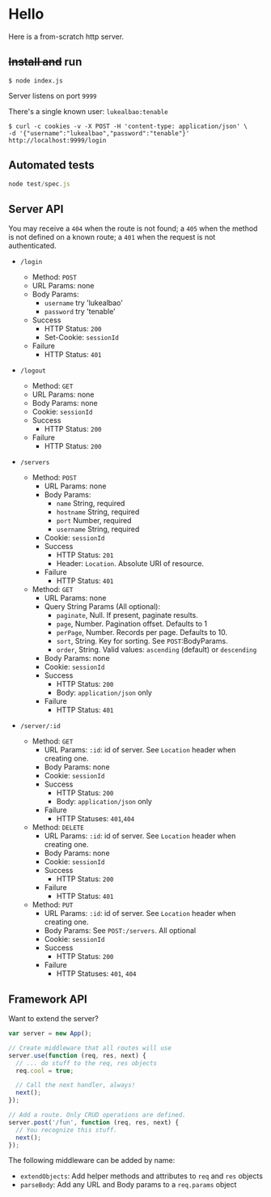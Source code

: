 # Hello
Here is a from-scratch http server.

## ~~Install and~~ run
```shell
$ node index.js
```

Server listens on port `9999`

There's a single known user: `lukealbao:tenable`
```shell
$ curl -c cookies -v -X POST -H 'content-type: application/json' \
-d '{"username":"lukealbao","password":"tenable"}' http://localhost:9999/login
```

## Automated tests
```javascript
node test/spec.js
```

## Server API
You may receive a `404` when the route is not found; a `405` when the
method is not defined on a known route; a `401` when the request is
not authenticated.

* `/login`
  - Method: `POST`
  - URL Params: none
  - Body Params:
    - `username` try 'lukealbao'
    - `password` try 'tenable'
  - Success
    - HTTP Status: `200`
    - Set-Cookie: `sessionId`
  - Failure
    - HTTP Status: `401`

* `/logout`
  - Method: `GET`
  - URL Params: none
  - Body Params: none
  - Cookie: `sessionId`
  - Success
    - HTTP Status: `200`
  - Failure
    - HTTP Status: `200`

* `/servers`
  - Method: `POST`
    - URL Params: none
    - Body Params:
      - `name` String, required
      - `hostname` String, required
      - `port` Number, required
      - `username` String, required
    - Cookie: `sessionId`
    - Success
      - HTTP Status: `201`
      - Header: `Location`. Absolute URI of resource.
    - Failure
      - HTTP Status: `401`
  - Method: `GET`
    - URL Params: none
    - Query String Params (All optional):
      - `paginate`, Null. If present, paginate results.
      - `page`, Number. Pagination offset. Defaults to 1
      - `perPage`, Number. Records per page. Defaults to 10.
      - `sort`, String. Key for sorting. See `POST`:BodyParams.
      - `order`, String. Valid values: `ascending` (default) or `descending`
    - Body Params: none
    - Cookie: `sessionId`
    - Success
      - HTTP Status: `200`
      - Body: `application/json` only
    - Failure
      - HTTP Status: `401`

* `/server/:id`
  - Method: `GET`
    - URL Params: 
      `:id`: id of server. See `Location` header when creating one. 
    - Body Params: none
    - Cookie: `sessionId`
    - Success
      - HTTP Status: `200`
      - Body: `application/json` only
    - Failure
      - HTTP Statuses: `401`,`404`
  - Method: `DELETE`
    - URL Params: 
      `:id`: id of server. See `Location` header when creating one. 
    - Body Params: none
    - Cookie: `sessionId`
    - Success
      - HTTP Status: `200`
    - Failure
      - HTTP Status: `401`
  - Method: `PUT`
    - URL Params: 
      `:id`: id of server. See `Location` header when creating one. 
    - Body Params: See `POST:/servers`. All optional
    - Cookie: `sessionId`
    - Success
      - HTTP Status: `200`
    - Failure
      - HTTP Statuses: `401`, `404`


## Framework API

Want to extend the server?

```javascript
var server = new App();

// Create middleware that all routes will use
server.use(function (req, res, next) {
  // ... do stuff to the req, res objects
  req.cool = true;

  // Call the next handler, always!
  next();
});

// Add a route. Only CRUD operations are defined.
server.post('/fun', function (req, res, next) {
  // You recognize this stuff.
  next();
});
```

The following middleware can be added by name:
* `extendObjects`: Add helper methods and attributes to `req` and `res` objects
* `parseBody`: Add any URL and Body params to a `req.params` object
